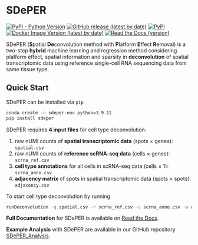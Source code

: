 # SDePER
[![PyPI - Python Version](https://img.shields.io/pypi/pyversions/sdeper)](https://www.python.org/) [![GitHub release (latest by date)](https://img.shields.io/github/v/release/az7jh2/SDePER)](https://github.com/az7jh2/SDePER) [![PyPI](https://img.shields.io/pypi/v/sdeper)](https://pypi.org/project/sdeper/) [![Docker Image Version (latest by date)](https://img.shields.io/docker/v/az7jh2/sdeper?label=docker)](https://hub.docker.com/repository/docker/az7jh2/sdeper/general) [![Read the Docs (version)](https://img.shields.io/readthedocs/sdeper/latest)](https://sdeper.readthedocs.io/en/latest/)

SDePER (**S**patial **De**convolution method with **P**latform **E**ffect **R**emoval) is a two-step **hybrid** machine learning and regression method considering platform effect, spatial information and sparsity in **deconvolution** of spatial transcriptomic data using reference single-cell RNA sequencing data from same tissue type.

## Quick Start

SDePER can be installed via `pip`

```bash
conda create -n sdeper-env python=3.9.12
pip install sdeper
```

SDePER requires **4 input files** for cell type deconvolution:

1. raw nUMI counts of **spatial transcriptomic data** (spots × genes): `spatial.csv`
2. raw nUMI counts of **reference scRNA-seq data** (cells × genes): `scrna_ref.csv`
3. **cell type annotations** for all cells in scRNA-seq data (cells × 1): `scrna_anno.csv`
4. **adjacency matrix** of spots in spatial transcriptomic data (spots × spots): `adjacency.csv`

To start cell type deconvolution by running

```bash
runDeconvolution -q spatial.csv -r scrna_ref.csv -c scrna_anno.csv -a adjacency.csv
```

**Full Documentation** for SDePER is available on [Read the Docs](https://sdeper.readthedocs.io/en/latest/).

**Example Analysis** with SDePER are available in our GitHub repository [SDePER_Analysis](https://github.com/az7jh2/SDePER_Analysis).
